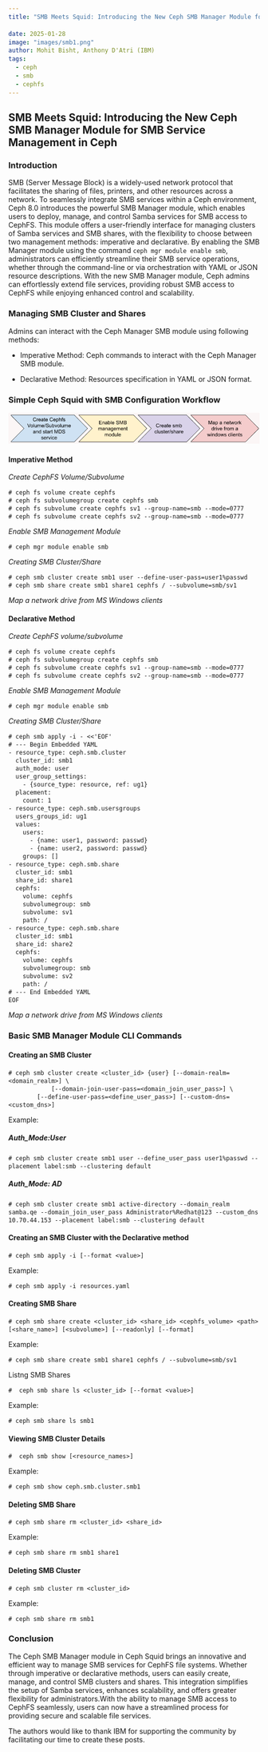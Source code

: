 ```yaml
---
title: "SMB Meets Squid: Introducing the New Ceph SMB Manager Module for SMB Service Management in Ceph"

date: 2025-01-28
image: "images/smb1.png"
author: Mohit Bisht, Anthony D'Atri (IBM)
tags:
  - ceph
  - smb
  - cephfs
---
```


## SMB Meets Squid: Introducing the New Ceph SMB Manager Module for SMB Service Management in Ceph

### Introduction

SMB (Server Message Block) is a widely-used network protocol that facilitates the
sharing of files, printers, and other resources across a network. To seamlessly
integrate SMB services within a Ceph environment, Ceph 8.0 introduces the
powerful SMB Manager module, which enables users to deploy, manage, and control
Samba services for SMB access to CephFS. This module offers a user-friendly
interface for managing clusters of Samba services and SMB shares, with the
flexibility to choose between two management methods: imperative and
declarative. By enabling the SMB Manager module using the
command ``ceph mgr module enable smb``, administrators can efficiently
streamline their SMB service operations, whether through the command-line
or via orchestration with YAML or JSON resource descriptions. With
the new SMB Manager module, Ceph admins can effortlessly extend file services,
providing robust SMB access to CephFS while enjoying enhanced control and scalability.

### Managing SMB Cluster and Shares

Admins can interact with the Ceph Manager SMB module using following methods:

* Imperative Method: Ceph commands to interact with the Ceph Manager SMB module.

* Declarative Method: Resources specification in YAML or JSON format.

### Simple Ceph Squid with SMB Configuration Workflow

![](images/smb1.png)

#### Imperative Method

*Create CephFS Volume/Subvolume*

```
# ceph fs volume create cephfs
# ceph fs subvolumegroup create cephfs smb
# ceph fs subvolume create cephfs sv1 --group-name=smb --mode=0777
# ceph fs subvolume create cephfs sv2 --group-name=smb --mode=0777
```
*Enable SMB Management Module*

```
# ceph mgr module enable smb
```

*Creating SMB Cluster/Share*
```
# ceph smb cluster create smb1 user --define-user-pass=user1%passwd
# ceph smb share create smb1 share1 cephfs / --subvolume=smb/sv1
```

*Map a network drive from MS Windows clients*

#### Declarative Method

*Create CephFS volume/subvolume*

```
# ceph fs volume create cephfs
# ceph fs subvolumegroup create cephfs smb
# ceph fs subvolume create cephfs sv1 --group-name=smb --mode=0777
# ceph fs subvolume create cephfs sv2 --group-name=smb --mode=0777
```

*Enable SMB Management Module*

```
# ceph mgr module enable smb
```

*Creating SMB Cluster/Share*

```
# ceph smb apply -i - <<'EOF'
# --- Begin Embedded YAML
- resource_type: ceph.smb.cluster
  cluster_id: smb1
  auth_mode: user
  user_group_settings:
    - {source_type: resource, ref: ug1}
  placement:
    count: 1
- resource_type: ceph.smb.usersgroups
  users_groups_id: ug1
  values:
    users:
      - {name: user1, password: passwd}
      - {name: user2, password: passwd}
    groups: []
- resource_type: ceph.smb.share
  cluster_id: smb1
  share_id: share1
  cephfs:
    volume: cephfs
    subvolumegroup: smb
    subvolume: sv1
    path: /
- resource_type: ceph.smb.share
  cluster_id: smb1
  share_id: share2
  cephfs:
    volume: cephfs
    subvolumegroup: smb
    subvolume: sv2
    path: /
# --- End Embedded YAML
EOF
```

*Map a network drive from MS Windows clients*

### Basic SMB Manager Module CLI Commands

#### Creating an SMB Cluster

```
# ceph smb cluster create <cluster_id> {user} [--domain-realm=<domain_realm>] \
            [--domain-join-user-pass=<domain_join_user_pass>] \
	    [--define-user-pass=<define_user_pass>] [--custom-dns=<custom_dns>]
```

Example: 

##### Auth_Mode:User

```
# ceph smb cluster create smb1 user --define_user_pass user1%passwd --placement label:smb --clustering default
```

##### Auth_Mode: AD

```
# ceph smb cluster create smb1 active-directory --domain_realm samba.qe --domain_join_user_pass Administrator%Redhat@123 --custom_dns 10.70.44.153 --placement label:smb --clustering default
```

#### Creating an SMB Cluster with the Declarative method

```
# ceph smb apply -i [--format <value>]
```

Example:

```
# ceph smb apply -i resources.yaml
```

#### Creating SMB Share

```
# ceph smb share create <cluster_id> <share_id> <cephfs_volume> <path> [<share_name>] [<subvolume>] [--readonly] [--format]
```

Example:

```
# ceph smb share create smb1 share1 cephfs / --subvolume=smb/sv1
```

Listng SMB Shares

```
#  ceph smb share ls <cluster_id> [--format <value>]
```

Example:

```
# ceph smb share ls smb1
```

#### Viewing SMB Cluster Details

```
#  ceph smb show [<resource_names>]
```

Example:

```
# ceph smb show ceph.smb.cluster.smb1
```

#### Deleting SMB Share

```
# ceph smb share rm <cluster_id> <share_id>
```

Example:

```
# ceph smb share rm smb1 share1
```

#### Deleting SMB Cluster

```
# ceph smb cluster rm <cluster_id>
```

Example:

```
# ceph smb share rm smb1
```

### Conclusion

The Ceph SMB Manager module in Ceph Squid brings an innovative and efficient way
to manage SMB services for CephFS file systems. Whether through imperative or
declarative methods, users can easily create, manage, and control SMB clusters
and shares. This integration simplifies the setup of Samba services, enhances
scalability, and offers greater flexibility for administrators.With the ability
to manage SMB access to CephFS seamlessly, users can now have a
streamlined process for providing secure and scalable file services.

The authors would like to thank IBM for supporting the community by facilitating our time to create these posts.
